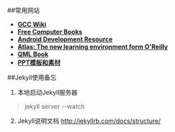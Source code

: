 
##常用网站     
- **[GCC Wiki](http://gcc.gnu.org/wiki/HomePage)**  
- **[Free Computer Books](http://freecomputerbooks.com/)**   
- **[Android Development Resource](http://bootloader.wikidot.com/start)**   
- **[Atlas: The new learning environment form O'Reilly](http://chimera.labs.oreilly.com/)**   
- **[QML Book](http://qmlbook.github.io/)**   
- **[PPT模板和素材](http://www.51pptmoban.com/)**   

##Jekyll使用备忘
1. 本地启动Jekyll服务器
>jekyll server --watch
2. Jekyll说明文档 <http://jekyllrb.com/docs/structure/>
